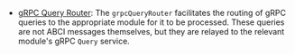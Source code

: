 -   [gRPC Query Router](https://docs.cosmos.network/v0.50/learn/advanced/baseapp#grpc-query-router): The `grpcQueryRouter` facilitates the routing of gRPC queries to the appropriate module for it to be processed. These queries are not ABCI messages themselves, but they are relayed to the relevant module's gRPC `Query` service.